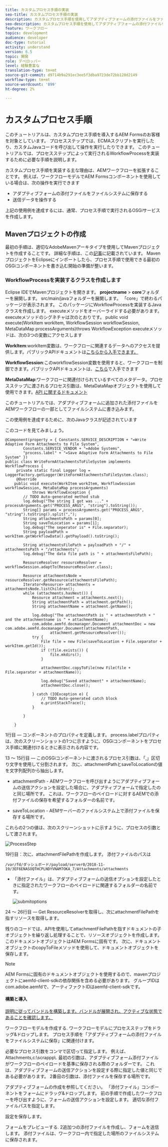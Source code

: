 ```yaml
---
title: カスタムプロセス手順の実装
seo-title: カスタムプロセス手順の実装
description: カスタムプロセス手順を使用してアダプティブフォームの添付ファイルをファイルシステムに書き込む
seo-description: カスタムプロセス手順を使用してアダプティブフォームの添付ファイルをファイルシステムに書き込む
feature: ワークフロー
topics: development
audience: developer
doc-type: tutorial
activity: understand
version: 6.5
topic: 開発
role: デベロッパー
level: 経験豊富な
translation-type: tm+mt
source-git-commit: d9714b9a291ec3ee5f3dba9723de72bb120d2149
workflow-type: tm+mt
source-wordcount: '899'
ht-degree: 2%

---
```



# カスタムプロセス手順

このチュートリアルは、カスタムプロセス手順を導入するAEM Formsのお客様を対象としています。 プロセスステップでは、ECMAスクリプトを実行したり、カスタムJavaコードを呼び出して操作を実行したりできます。 このチュートリアルでは、プロセスステップによって実行されるWorkflowProcessを実装するために必要な手順を説明します。

カスタムプロセス手順を実装する主な理由は、AEMワークフローを拡張することです。 例えば、ワークフローモデルでAEM Formsコンポーネントを使用している場合は、次の操作を実行できます

* アダプティブフォームの添付ファイルをファイルシステムに保存する
* 送信データを操作する

上記の使用例を達成するには、通常、プロセス手順で実行されるOSGiサービスを作成します。

## Mavenプロジェクトの作成

最初の手順は、適切なAdobeMavenアーキタイプを使用してMavenプロジェクトを作成することです。 詳細な手順は、この[記事](https://helpx.adobe.com/experience-manager/using/maven_arch13.html)に記載されています。 MavenプロジェクトをEclipseにインポートしたら、プロセス手順で使用できる最初のOSGiコンポーネントを書き込む開始の準備が整います。


### WorkflowProcessを実装するクラスを作成します

Eclipse IDEでMavenプロジェクトを開きます。 **projectname** > **core**フォルダーを展開します。 src/main/javaフォルダーを展開します。 「core」で終わるパッケージが表示されます。 このパッケージにWorkflowProcessを実装するJavaクラスを作成します。 executeメソッドをオーバーライドする必要があります。 executeメソッドのシグネチャは次のとおりです。
public void execute(WorkItem workItem, WorkflowSession workflowSession, MetaDataMap processArguments)throws WorkflowException
executeメソッドは、次の3つの変数にアクセスします

**WorkItem**:workItem変数は、ワークフローに関連するデータへのアクセスを提供します。パブリックAPIドキュメントは[こちらから入手できます。](https://helpx.adobe.com/experience-manager/6-3/sites/developing/using/reference-materials/diff-previous/changes/com.adobe.granite.workflow.WorkflowSession.html)

**WorkflowSession**:このworkflowSession変数を使用すると、ワークフローを制御できます。パブリックAPIドキュメントは、[こちら](https://helpx.adobe.com/experience-manager/6-3/sites/developing/using/reference-materials/diff-previous/changes/com.adobe.granite.workflow.WorkflowSession.html)で入手できます

**MetaDataMap**:ワークフローに関連付けられているすべてのメタデータ。プロセスステップに渡されるプロセス引数は、MetaDataMapオブジェクトを使用して使用できます。[API に関するドキュメント](https://helpx.adobe.com/experience-manager/6-5/sites/developing/using/reference-materials/javadoc/com/adobe/granite/workflow/metadata/MetaDataMap.html)

このチュートリアルでは、アダプティブフォームに追加された添付ファイルをAEMワークフローの一部としてファイルシステムに書き込みます。

この使用例を達成するために、次のJavaクラスが記述されています

このコードを見てみましょう。

```
@Component(property = { Constants.SERVICE_DESCRIPTION + "=Write Adaptive Form Attachments to File System",
        Constants.SERVICE_VENDOR + "=Adobe Systems",
        "process.label" + "=Save Adaptive Form Attachments to File System" })
public class WriteFormAttachmentsToFileSystem implements WorkflowProcess {
     private static final Logger log = LoggerFactory.getLogger(WriteFormAttachmentsToFileSystem.class);
     @Override
    public void execute(WorkItem workItem, WorkflowSession workflowSession, MetaDataMap processArguments)
            throws WorkflowException {
        // TODO Auto-generated method stub
        log.debug("The string I got was ..." + processArguments.get("PROCESS_ARGS", "string").toString());
        String[] params = processArguments.get("PROCESS_ARGS", "string").toString().split(",");
        String attachmentsPath = params[0];
        String saveToLocation = params[1];
        log.debug("The seperator is" + File.separator);
        String payloadPath = workItem.getWorkflowData().getPayload().toString();
 
        String attachmentsFilePath = payloadPath + "/" + attachmentsPath + "/attachments";
        log.debug("The data file path is " + attachmentsFilePath);
 
        ResourceResolver resourceResolver = workflowSession.adaptTo(ResourceResolver.class);
 
        Resource attachmentsNode = resourceResolver.getResource(attachmentsFilePath);
        Iterator<Resource> attachments = attachmentsNode.listChildren();
        while (attachments.hasNext()) {
            Resource attachment = attachments.next();
            String attachmentPath = attachment.getPath();
            String attachmentName = attachment.getName();
 
            log.debug("The attachmentPath is " + attachmentPath + " and the attachmentname is " + attachmentName);
            com.adobe.aemfd.docmanager.Document attachmentDoc = new com.adobe.aemfd.docmanager.Document(attachmentPath,
                    attachment.getResourceResolver());
            try {
                File file = new File(saveToLocation + File.separator + workItem.getId());
                if (!file.exists()) {
                    file.mkdirs();
                }
 
                attachmentDoc.copyToFile(new File(file + File.separator + attachmentName));
 
                log.debug("Saved attachment" + attachmentName);
                attachmentDoc.close();
 
            } catch (IOException e) {
                // TODO Auto-generated catch block
                e.printStackTrace();
            }
 
        }
 
    }
```

1行目 — コンポーネントのプロパティを定義します。 process.labelプロパティは、次のスクリーンショットの1つに示すように、OSGiコンポーネントをプロセス手順に関連付けるときに表示される内容です。

13 ～ 15行目 — このOSGiコンポーネントに渡されるプロセス引数は、「,」区切り文字を使用して分割されます。 次に、attachmentPathとsaveToLocationの値を文字列配列から抽出します。

* attachmentPath - AEMワークフローを呼び出すようにアダプティブフォームの送信アクションを設定した場合に、アダプティブフォームで指定したのと同じ場所です。 これは、ワークフローのペイロードに対するAEMでの添付ファイルの保存を希望するフォルダーの名前です。

* saveToLocation - AEMサーバーのファイルシステム上で添付ファイルを保存する場所です。

これらの2つの値は、次のスクリーンショットに示すように、プロセスの引数として渡されます。

![ProcessStep](assets/implement-process-step.gif)


19行目：次に、attachmentFilePathを作成します。 添付ファイルのパスは

    /var/fd/ダッシュボード/payload/server0/2018-11-19/3EF6ENASOQTHCPLNDYVNAM7OKA_7/Attachments/attachments

* 「添付ファイル」は、アダプティブフォームの送信オプションを設定したときに指定されたワークフローのペイロードに関連するフォルダーの名前です。

   ![submitoptions](assets/af-submit-options.gif)

24 ～ 26行目 — Get ResourceResolverを取得し、次にattachmentFilePathを指すリソースを取得します。

残りのコードでは、APIを使用してattachmentFilePathを指すドキュメントの子オブジェクトを繰り返し処理することで、リソースオブジェクトを作成します。 このドキュメントオブジェクトはAEM Formsに固有です。 次に、ドキュメントオブジェクトのcopyToFileメソッドを使用して、ドキュメントオブジェクトを保存します。

>[!NOTE]
>
>AEM Formsに固有のドキュメントオブジェクトを使用するので、mavenプロジェクトにaemfd-client-sdkの依存関係を含める必要があります。 グループIDはcom.adobe.aemfdで、アーティファクトIDはaemfd-client-sdkです。

#### 構築と導入

[説明に従ってバンドルを構築します。バンドルが展開され、アクティブな状態であることを確認します。](https://helpx.adobe.com/experience-manager/using/maven_arch13.html#BuildtheOSGibundleusingMaven)
[](http://localhost:4502/system/console/bundles)

ワークフローモデルを作成する. ワークフローモデルにプロセスステップをドラッグ&amp;ドロップします。 プロセス手順を「アダプティブフォームの添付ファイルをファイルシステムに保存」に関連付けます。

必要なプロセス引数をコンマで区切って指定します。 例えば、Attachments,c:\\scrappp\\. 最初の引数は、アダプティブフォーム添付ファイルがワークフローのペイロードを基準に保存される際のフォルダーです。 これは、アダプティブフォームの送信アクションを設定する際に指定した値と同じである必要があります。 2番目の引数は、添付ファイルを保存する場所です。

アダプティブフォームの作成を参照してください。 「添付ファイル」コンポーネントをフォームにドラッグ&amp;ドロップします。 前の手順で作成したワークフローを呼び出すように、フォームの送信アクションを設定します。 適切な添付ファイルパスを指定します。

設定を保存します。

フォームをプレビューする. 2追加つの添付ファイルを作成し、フォームを送信します。 添付ファイルは、ワークフロー内で指定した場所のファイルシステムに保存されます。

